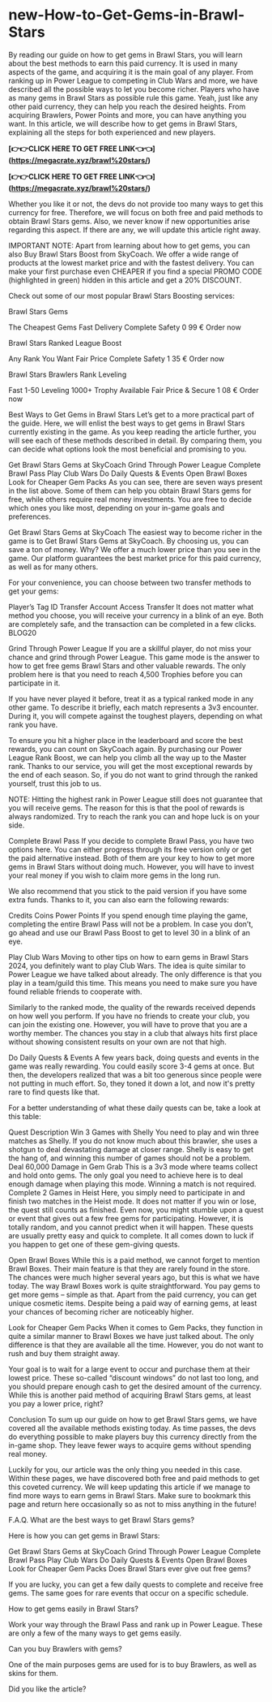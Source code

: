 # new-How-to-Get-Gems-in-Brawl-Stars
By reading our guide on how to get gems in Brawl Stars, you will learn about the best methods to earn this paid currency. It is used in many aspects of the game, and acquiring it is the main goal of any player. From ranking up in Power League to competing in Club Wars and more, we have described all the possible ways to let you become richer.
Players who have as many gems in Brawl Stars as possible rule this game. Yeah, just like any other paid currency, they can help you reach the desired heights. From acquiring Brawlers, Power Points and more, you can have anything you want. In this article, we will describe how to get gems in Brawl Stars, explaining all the steps for both experienced and new players.

**[👉👉CLICK HERE TO GET FREE LINK👈👈]  (https://megacrate.xyz/brawl%20stars/)**

**[👉👉CLICK HERE TO GET FREE LINK👈👈]  (https://megacrate.xyz/brawl%20stars/)**


Whether you like it or not, the devs do not provide too many ways to get this currency for free. Therefore, we will focus on both free and paid methods to obtain Brawl Stars gems. Also, we never know if new opportunities arise regarding this aspect. If there are any, we will update this article right away.

IMPORTANT NOTE: Apart from learning about how to get gems, you can also Buy Brawl Stars Boost from SkyCoach. We offer a wide range of products at the lowest market price and with the fastest delivery. You can make your first purchase even CHEAPER if you find a special PROMO CODE (highlighted in green) hidden in this article and get a 20% DISCOUNT.

 

Check out some of our most popular Brawl Stars Boosting services:

Brawl Stars Gems

The Cheapest Gems
Fast Delivery
Complete Safety
0
99
€
Order now

Brawl Stars Ranked League Boost

Any Rank You Want
Fair Price
Complete Safety
1
35
€
Order now

Brawl Stars Brawlers Rank Leveling

Fast 1-50 Leveling
1000+ Trophy Available
Fair Price & Secure
1
08
€
Order now
 

Best Ways to Get Gems in Brawl Stars
Let’s get to a more practical part of the guide. Here, we will enlist the best ways to get gems in Brawl Stars currently existing in the game. As you keep reading the article further, you will see each of these methods described in detail. By comparing them, you can decide what options look the most beneficial and promising to you.

Get Brawl Stars Gems at SkyCoach
Grind Through Power League
Complete Brawl Pass
Play Club Wars
Do Daily Quests & Events
Open Brawl Boxes
Look for Cheaper Gem Packs
As you can see, there are seven ways present in the list above. Some of them can help you obtain Brawl Stars gems for free, while others require real money investments. You are free to decide which ones you like most, depending on your in-game goals and preferences.



Get Brawl Stars Gems at SkyCoach
The easiest way to become richer in the game is to Get Brawl Stars Gems at SkyCoach. By choosing us, you can save a ton of money. Why? We offer a much lower price than you see in the game. Our platform guarantees the best market price for this paid currency, as well as for many others.

For your convenience, you can choose between two transfer methods to get your gems:

Player’s Tag ID Transfer
Account Access Transfer
It does not matter what method you choose, you will receive your currency in a blink of an eye. Both are completely safe, and the transaction can be completed in a few clicks. BLOG20

Grind Through Power League
If you are a skillful player, do not miss your chance and grind through Power League. This game mode is the answer to how to get free gems Brawl Stars and other valuable rewards. The only problem here is that you need to reach 4,500 Trophies before you can participate in it.

If you have never played it before, treat it as a typical ranked mode in any other game. To describe it briefly, each match represents a 3v3 encounter. During it, you will compete against the toughest players, depending on what rank you have.

To ensure you hit a higher place in the leaderboard and score the best rewards, you can count on SkyCoach again. By purchasing our Power League Rank Boost, we can help you climb all the way up to the Master rank. Thanks to our service, you will get the most exceptional rewards by the end of each season. So, if you do not want to grind through the ranked yourself, trust this job to us.

NOTE: Hitting the highest rank in Power League still does not guarantee that you will receive gems. The reason for this is that the pool of rewards is always randomized. Try to reach the rank you can and hope luck is on your side.



Complete Brawl Pass
If you decide to complete Brawl Pass, you have two options here. You can either progress through its free version only or get the paid alternative instead. Both of them are your key to how to get more gems in Brawl Stars without doing much. However, you will have to invest your real money if you wish to claim more gems in the long run.

We also recommend that you stick to the paid version if you have some extra funds. Thanks to it, you can also earn the following rewards:

Credits
Coins
Power Points
If you spend enough time playing the game, completing the entire Brawl Pass will not be a problem. In case you don’t, go ahead and use our Brawl Pass Boost to get to level 30 in a blink of an eye.

Play Club Wars
Moving to other tips on how to earn gems in Brawl Stars 2024, you definitely want to play Club Wars. The idea is quite similar to Power League we have talked about already. The only difference is that you play in a team/guild this time. This means you need to make sure you have found reliable friends to cooperate with.

Similarly to the ranked mode, the quality of the rewards received depends on how well you perform. If you have no friends to create your club, you can join the existing one. However, you will have to prove that you are a worthy member. The chances you stay in a club that always hits first place without showing consistent results on your own are not that high.

Do Daily Quests & Events
A few years back, doing quests and events in the game was really rewarding. You could easily score 3-4 gems at once. But then, the developers realized that was a bit too generous since people were not putting in much effort. So, they toned it down a lot, and now it's pretty rare to find quests like that.

For a better understanding of what these daily quests can be, take a look at this table:

Quest	Description
Win 3 Games with Shelly	You need to play and win three matches as Shelly. If you do not know much about this brawler, she uses a shotgun to deal devastating damage at closer range. Shelly is easy to get the hang of, and winning this number of games should not be a problem.
Deal 60,000 Damage in Gem Grab	This is a 3v3 mode where teams collect and hold onto gems. The only goal you need to achieve here is to deal enough damage when playing this mode. Winning a match is not required.
Complete 2 Games in Heist	Here, you simply need to participate in and finish two matches in the Heist mode. It does not matter if you win or lose, the quest still counts as finished.
Even now, you might stumble upon a quest or event that gives out a few free gems for participating. However, it is totally random, and you cannot predict when it will happen. These quests are usually pretty easy and quick to complete. It all comes down to luck if you happen to get one of these gem-giving quests.

Open Brawl Boxes
While this is a paid method, we cannot forget to mention Brawl Boxes. Their main feature is that they are rarely found in the store. The chances were much higher several years ago, but this is what we have today. The way Brawl Boxes work is quite straightforward. You pay gems to get more gems – simple as that. Apart from the paid currency, you can get unique cosmetic items. Despite being a paid way of earning gems, at least your chances of becoming richer are noticeably higher.

Look for Cheaper Gem Packs
When it comes to Gem Packs, they function in quite a similar manner to Brawl Boxes we have just talked about. The only difference is that they are available all the time. However, you do not want to rush and buy them straight away.

Your goal is to wait for a large event to occur and purchase them at their lowest price. These so-called “discount windows” do not last too long, and you should prepare enough cash to get the desired amount of the currency. While this is another paid method of acquiring Brawl Stars gems, at least you pay a lower price, right?

Conclusion
To sum up our guide on how to get Brawl Stars gems, we have covered all the available methods existing today. As time passes, the devs do everything possible to make players buy this currency directly from the in-game shop. They leave fewer ways to acquire gems without spending real money.

Luckily for you, our article was the only thing you needed in this case. Within these pages, we have discovered both free and paid methods to get this coveted currency. We will keep updating this article if we manage to find more ways to earn gems in Brawl Stars. Make sure to bookmark this page and return here occasionally so as not to miss anything in the future!

F.A.Q.
What are the best ways to get Brawl Stars gems?
 
Here is how you can get gems in Brawl Stars:

Get Brawl Stars Gems at SkyCoach
Grind Through Power League
Complete Brawl Pass
Play Club Wars
Do Daily Quests & Events
Open Brawl Boxes
Look for Cheaper Gem Packs
Does Brawl Stars ever give out free gems?
 
If you are lucky, you can get a few daily quests to complete and receive free gems. The same goes for rare events that occur on a specific schedule.

How to get gems easily in Brawl Stars?
 
Work your way through the Brawl Pass and rank up in Power League. These are only a few of the many ways to get gems easily.

Can you buy Brawlers with gems?
 
One of the main purposes gems are used for is to buy Brawlers, as well as skins for them.

Did you like the article?
